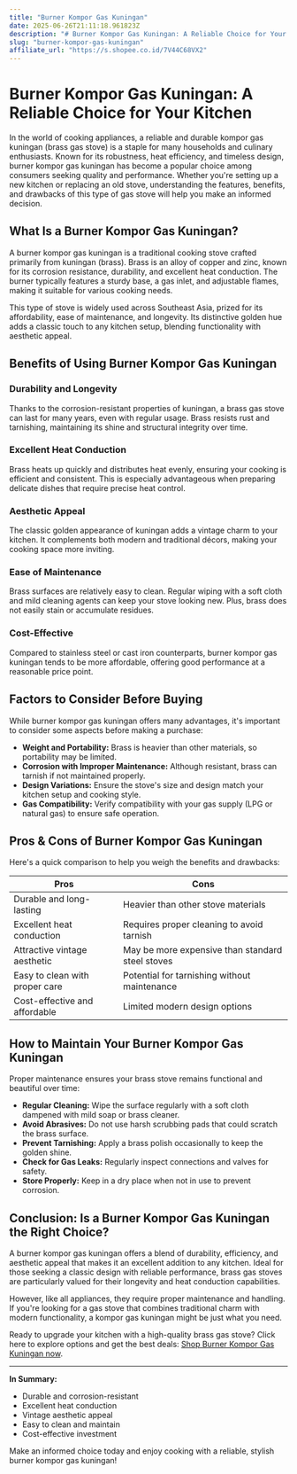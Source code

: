 ```yaml
---
title: "Burner Kompor Gas Kuningan"
date: 2025-06-26T21:11:18.961823Z
description: "# Burner Kompor Gas Kuningan: A Reliable Choice for Your Kitchen..."
slug: "burner-kompor-gas-kuningan"
affiliate_url: "https://s.shopee.co.id/7V44C68VX2"
---
```

# Burner Kompor Gas Kuningan: A Reliable Choice for Your Kitchen

In the world of cooking appliances, a reliable and durable kompor gas kuningan (brass gas stove) is a staple for many households and culinary enthusiasts. Known for its robustness, heat efficiency, and timeless design, burner kompor gas kuningan has become a popular choice among consumers seeking quality and performance. Whether you're setting up a new kitchen or replacing an old stove, understanding the features, benefits, and drawbacks of this type of gas stove will help you make an informed decision.

## What Is a Burner Kompor Gas Kuningan?

A burner kompor gas kuningan is a traditional cooking stove crafted primarily from kuningan (brass). Brass is an alloy of copper and zinc, known for its corrosion resistance, durability, and excellent heat conduction. The burner typically features a sturdy base, a gas inlet, and adjustable flames, making it suitable for various cooking needs.

This type of stove is widely used across Southeast Asia, prized for its affordability, ease of maintenance, and longevity. Its distinctive golden hue adds a classic touch to any kitchen setup, blending functionality with aesthetic appeal.

## Benefits of Using Burner Kompor Gas Kuningan

### Durability and Longevity

Thanks to the corrosion-resistant properties of kuningan, a brass gas stove can last for many years, even with regular usage. Brass resists rust and tarnishing, maintaining its shine and structural integrity over time.

### Excellent Heat Conduction

Brass heats up quickly and distributes heat evenly, ensuring your cooking is efficient and consistent. This is especially advantageous when preparing delicate dishes that require precise heat control.

### Aesthetic Appeal

The classic golden appearance of kuningan adds a vintage charm to your kitchen. It complements both modern and traditional décors, making your cooking space more inviting.

### Ease of Maintenance

Brass surfaces are relatively easy to clean. Regular wiping with a soft cloth and mild cleaning agents can keep your stove looking new. Plus, brass does not easily stain or accumulate residues.

### Cost-Effective

Compared to stainless steel or cast iron counterparts, burner kompor gas kuningan tends to be more affordable, offering good performance at a reasonable price point.

## Factors to Consider Before Buying

While burner kompor gas kuningan offers many advantages, it's important to consider some aspects before making a purchase:

- **Weight and Portability:** Brass is heavier than other materials, so portability may be limited.
- **Corrosion with Improper Maintenance:** Although resistant, brass can tarnish if not maintained properly.
- **Design Variations:** Ensure the stove's size and design match your kitchen setup and cooking style.
- **Gas Compatibility:** Verify compatibility with your gas supply (LPG or natural gas) to ensure safe operation.

## Pros & Cons of Burner Kompor Gas Kuningan

Here's a quick comparison to help you weigh the benefits and drawbacks:

| **Pros**                                 | **Cons**                                |
|-------------------------------------------|----------------------------------------|
| Durable and long-lasting                | Heavier than other stove materials  |
| Excellent heat conduction               | Requires proper cleaning to avoid tarnish |
| Attractive vintage aesthetic            | May be more expensive than standard steel stoves |
| Easy to clean with proper care          | Potential for tarnishing without maintenance |
| Cost-effective and affordable           | Limited modern design options |

## How to Maintain Your Burner Kompor Gas Kuningan

Proper maintenance ensures your brass stove remains functional and beautiful over time:

- **Regular Cleaning:** Wipe the surface regularly with a soft cloth dampened with mild soap or brass cleaner.
- **Avoid Abrasives:** Do not use harsh scrubbing pads that could scratch the brass surface.
- **Prevent Tarnishing:** Apply a brass polish occasionally to keep the golden shine.
- **Check for Gas Leaks:** Regularly inspect connections and valves for safety.
- **Store Properly:** Keep in a dry place when not in use to prevent corrosion.

## Conclusion: Is a Burner Kompor Gas Kuningan the Right Choice?

A burner kompor gas kuningan offers a blend of durability, efficiency, and aesthetic appeal that makes it an excellent addition to any kitchen. Ideal for those seeking a classic design with reliable performance, brass gas stoves are particularly valued for their longevity and heat conduction capabilities.

However, like all appliances, they require proper maintenance and handling. If you're looking for a gas stove that combines traditional charm with modern functionality, a kompor gas kuningan might be just what you need.

Ready to upgrade your kitchen with a high-quality brass gas stove? Click here to explore options and get the best deals: [Shop Burner Kompor Gas Kuningan now](https://s.shopee.co.id/7V44C68VX2).

---

**In Summary:**

- Durable and corrosion-resistant
- Excellent heat conduction
- Vintage aesthetic appeal
- Easy to clean and maintain
- Cost-effective investment

Make an informed choice today and enjoy cooking with a reliable, stylish burner kompor gas kuningan!
